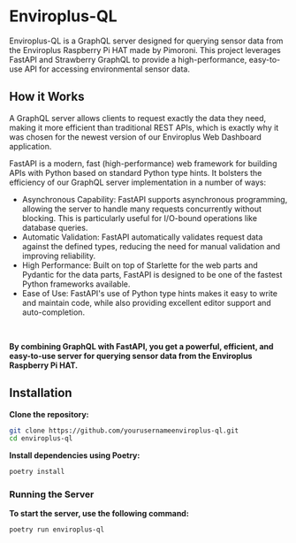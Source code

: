 # Enviroplus-QL

Enviroplus-QL is a GraphQL server designed for querying sensor data from the Enviroplus Raspberry Pi HAT made by Pimoroni. This project leverages FastAPI and Strawberry GraphQL to provide a high-performance, easy-to-use API for accessing environmental sensor data.

## How it Works
A GraphQL server allows clients to request exactly the data they need, making it more efficient than traditional REST APIs, which is exactly why it was chosen for the newest version of our Enviroplus Web Dashboard application.

FastAPI is a modern, fast (high-performance) web framework for building APIs with Python based on standard Python type hints. It bolsters the efficiency of our GraphQL server implementation in a number of ways:

- Asynchronous Capability: FastAPI supports asynchronous programming, allowing the server to handle many requests concurrently without blocking. This is particularly useful for I/O-bound operations like database queries.
- Automatic Validation: FastAPI automatically validates request data against the defined types, reducing the need for manual validation and improving reliability.
- High Performance: Built on top of Starlette for the web parts and Pydantic for the data parts, FastAPI is designed to be one of the fastest Python frameworks available.
- Ease of Use: FastAPI's use of Python type hints makes it easy to write and maintain code, while also providing excellent editor support and auto-completion.

<br>

**By combining GraphQL with FastAPI, you get a powerful, efficient, and easy-to-use server for querying sensor data from the Enviroplus Raspberry Pi HAT.**

## Installation

**Clone the repository:**
```sh
git clone https://github.com/yourusernameenviroplus-ql.git
cd enviroplus-ql
```

**Install dependencies using Poetry:**
```sh
poetry install
```

### Running the Server

**To start the server, use the following command:**
```sh
poetry run enviroplus-ql
```
